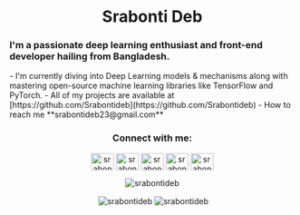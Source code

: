 <h1 align="center">Srabonti Deb</h1>
<h3 align="left">I'm a passionate deep learning enthusiast and front-end developer hailing from Bangladesh.</h3>
- I'm currently diving into Deep Learning models & mechanisms along with mastering open-source machine learning libraries like TensorFlow and PyTorch.
- All of my projects are available at [https://github.com/Srabontideb](https://github.com/Srabontideb)
- How to reach me **srabontideb23@gmail.com**

<h3 align="center">Connect with me:</h3>
<p align="center">
<a href="https://twitter.com/SrabontiDeb2" target="blank"><img align="center" src="https://raw.githubusercontent.com/rahuldkjain/github-profile-readme-generator/master/src/images/icons/Social/twitter.svg" alt="srabontideb2" height="30" width="40" style="fill: black;" /></a>
<a href="https://www.linkedin.com/in/srabonti-deb-69a7391bb/" target="blank"><img align="center" src="https://raw.githubusercontent.com/rahuldkjain/github-profile-readme-generator/master/src/images/icons/Social/linked-in-alt.svg" alt="srabonti deb" height="30" width="40" style="fill: black;" /></a>
<a href="https://www.kaggle.com/srabontideb" target="blank"><img align="center" src="https://raw.githubusercontent.com/rahuldkjain/github-profile-readme-generator/master/src/images/icons/Social/kaggle.svg" alt="srabonti deb" height="30" width="40" style="fill: black;" /></a>
<a href="https://codeforces.com/profile/Srabonti_deb" target="blank"><img align="center" src="https://raw.githubusercontent.com/rahuldkjain/github-profile-readme-generator/master/src/images/icons/Social/codeforces.svg" alt="srabonti_deb" height="30" width="40" style="fill: black;" /></a>
<a href="https://discord.gg/srabonti2148" target="blank"><img align="center" src="https://raw.githubusercontent.com/rahuldkjain/github-profile-readme-generator/master/src/images/icons/Social/discord.svg" alt="srabonti2148" height="30" width="40" style="fill: black;" /></a>
</p>




<p align="center"><img align="center" src="https://github-readme-stats.vercel.app/api/top-langs?username=srabontideb&show_icons=true&locale=en&layout=compact" alt="srabontideb" /></p>

<p align="center">&nbsp;<img align="center" src="https://github-readme-stats.vercel.app/api?username=srabontideb&show_icons=true&locale=en" alt="srabontideb"/>&nbsp;<img align="center" src="https://github-readme-streak-stats.herokuapp.com/?user=srabontideb" alt="srabontideb" /></p>
